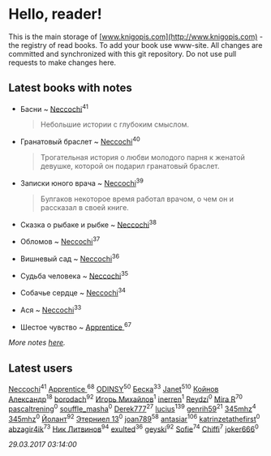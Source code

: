 # Hello, reader!
This is the main storage of [www.knigopis.com](http://www.knigopis.com) - the registry of read books.
To add your book use www-site. All changes are committed and synchronized with this git repository.
Do not use pull requests to make changes here.


## Latest books with notes
* Басни ~ [Neccochi](users/126/12601720503917094896-mailru)<sup>41</sup>
    > Небольшие истории с глубоким смыслом.

* Гранатовый браслет ~ [Neccochi](users/126/12601720503917094896-mailru)<sup>40</sup>
    > Трогательная история о любви молодого парня к женатой девушке, которой он подарил гранатовый браслет.

* Записки юного врача ~ [Neccochi](users/126/12601720503917094896-mailru)<sup>39</sup>
    > Булгаков некоторое время работал врачом, о чем он и рассказал в своей книге.

* Сказка о рыбаке и рыбке ~ [Neccochi](users/126/12601720503917094896-mailru)<sup>38</sup>

* Обломов ~ [Neccochi](users/126/12601720503917094896-mailru)<sup>37</sup>

* Вишневый сад ~ [Neccochi](users/126/12601720503917094896-mailru)<sup>36</sup>

* Судьба человека ~ [Neccochi](users/126/12601720503917094896-mailru)<sup>35</sup>

* Собачье сердце ~ [Neccochi](users/126/12601720503917094896-mailru)<sup>34</sup>

* Ася ~ [Neccochi](users/126/12601720503917094896-mailru)<sup>33</sup>

* Шестое чувство ~ [Apprentice ](users/528/52821952-vkontakte)<sup>67</sup>


_More notes [here](latest_books_with_notes.md)._


## Latest users
[Neccochi](users/126/12601720503917094896-mailru)<sup>41</sup> 
[Apprentice ](users/528/52821952-vkontakte)<sup>68</sup> 
[ODINSY](users/100/100978570902186865324-google)<sup>50</sup> 
[Беска](users/157/1577468-vkontakte)<sup>33</sup> 
[Janet](users/205/20565064-vkontakte)<sup>510</sup> 
[Койнов Александр](users/414/414040473-vkontakte)<sup>18</sup> 
[borodach](users/157/15706320-vkontakte)<sup>92</sup> 
[Игорь Михайлов](users/297/2977673085170791915-mailru)<sup>1</sup> 
[inerren](users/479/4794559699-twitter)<sup>1</sup> 
[Reydzi](users/729/72921911-vkontakte)<sup>0</sup> 
[Mira R](users/103/103293621948650602575-google)<sup>70</sup> 
[pascaltrening](users/116/1168869274-facebook)<sup>0</sup> 
[souffle_masha](users/sou/souffle_masha-lastfm)<sup>0</sup> 
[Derek777](users/153/15386028-yandex)<sup>27</sup> 
[lucius](users/838/83820536-yandex)<sup>139</sup> 
[genrih59](users/872/872361436199401-facebook)<sup>21</sup> 
[345mhz](users/107/107233253672325058205-google)<sup>4</sup> 
[345mhz](users/100/100057153114799209630-google)<sup>0</sup> 
[Йолант](users/104/104690883692185089260-google)<sup>92</sup> 
[Этерниел 13](users/165/16501172616331031425-mailru)<sup>0</sup> 
[joan789](users/240/2401650-vkontakte)<sup>58</sup> 
[antasiar](users/688/68827372-vkontakte)<sup>106</sup> 
[katrinzetathefirst](users/138/1389223397787225-facebook)<sup>0</sup> 
[abzagir4ik](users/362/3621623-vkontakte)<sup>73</sup> 
[Ник Литвинов](users/241/241974816-vkontakte)<sup>94</sup> 
[exulted](users/100/100599204551896265722-google)<sup>36</sup> 
[geyski](users/221/221959664-vkontakte)<sup>92</sup> 
[Sofie](users/485/48568611-vkontakte)<sup>74</sup> 
[Chiffi](users/105/105831994080785626680-google)<sup>7</sup> 
[joker666](users/246/2463393-vkontakte)<sup>0</sup> 


_29.03.2017 03:14:00_
